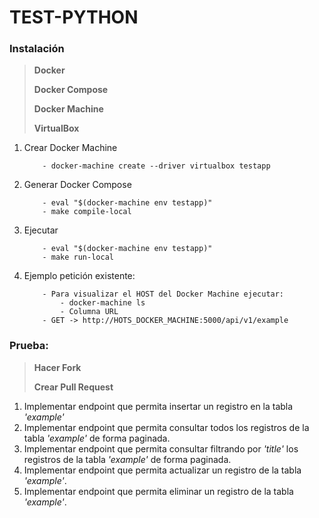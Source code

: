 # TEST-PYTHON

### Instalación

> **Docker**
>
> **Docker Compose**
>
> **Docker Machine**
>
> **VirtualBox**

1. Crear Docker Machine

   ```
       - docker-machine create --driver virtualbox testapp
   ```

2. Generar Docker Compose

   ```
       - eval "$(docker-machine env testapp)"
       - make compile-local
   ```

3. Ejecutar

   ```
       - eval "$(docker-machine env testapp)"
       - make run-local
   ```
   
4. Ejemplo petición existente:

   ```
       - Para visualizar el HOST del Docker Machine ejecutar:
           - docker-machine ls 
           - Columna URL
       - GET -> http://HOTS_DOCKER_MACHINE:5000/api/v1/example
   ```    

### Prueba:

> **Hacer Fork**
>
> **Crear Pull Request**

1. Implementar endpoint que permita insertar un registro en la tabla _'example'_
2. Implementar endpoint que permita consultar todos los registros de la tabla _'example'_ de forma paginada.
3. Implementar endpoint que permita consultar filtrando por _'title'_ los registros de la tabla _'example'_ de forma paginada.
4. Implementar endpoint que permita actualizar un registro de la tabla _'example'_.
5. Implementar endpoint que permita eliminar un registro de la tabla _'example'_.
